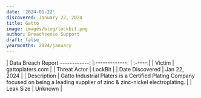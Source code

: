 ```yaml
---
date: '2024-01-22'
discovered: January 22, 2024
title: Gatto
image: images/blog/lockbit.png
author: Breachsense Support
draft: false
yearmonths: 2024/january
---
```



| Data Breach Report
------------:     |:-------------:    | :-----:|
| Victim      | gattoplaters.com      | 
| Threat Actor      | LockBit      | 
| Date Discovered      | Jan 22, 2024      | 
| Description      | Gatto Industrial Platers is a Certified Plating Company focused on being a leading supplier of zinc & zinc-nickel electroplating.      | 
| Leak Size      | Unknown      | 

